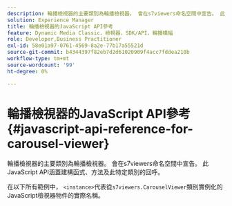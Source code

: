 ```yaml
---
description: 輪播檢視器的主要類別為輪播檢視器。 會在s7viewers命名空間中宣告。 此JavaScript API涵蓋建構函式、方法及此特定類別的回呼。
solution: Experience Manager
title: 輪播檢視器的JavaScript API參考
feature: Dynamic Media Classic，檢視器，SDK/API，輪播橫幅
role: Developer,Business Practitioner
exl-id: 58e01a97-0761-4569-8a2e-77b17a55521d
source-git-commit: b4344397f82eb7d2d61020909f4acc7fddea210b
workflow-type: tm+mt
source-wordcount: '99'
ht-degree: 0%

---
```


# 輪播檢視器的JavaScript API參考{#javascript-api-reference-for-carousel-viewer}

輪播檢視器的主要類別為輪播檢視器。 會在s7viewers命名空間中宣告。 此JavaScript API涵蓋建構函式、方法及此特定類別的回呼。

在以下所有範例中， `<instance>`代表從`s7viewers.CarouselViewer`類別實例化的JavaScript檢視器物件的實際名稱。
